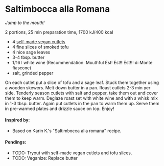 # Saltimbocca alla Romana
*Jump to the mouth!*

2 portions, 25 min preparation time, 1700 kJ/400 kcal

* 4 [self-made vegan cutlets](https://github.com/andreamalhera/committed_meals/blob/master/how_to_replace.md#beef)
* 4 fine slices of smoked tofu
* 4 nice sage leaves
* 3-4 tbsp. butter
* 1/16 l white wine (Recommendation: Mouthful Est! Est!! Est!!! di Monte fiascone)
* salt, grinded pepper 

On each cutlet put a slice of tofu and a sage leaf. Stuck them together using a wooden skewers. Melt down butter in a pan. Roast cutlets 2-3 min per side. Tenderly season cutlets with salt and pepper, take them out and cover them to keep warm. Deglaze roast set with white wine and with a whisk mix in 1-3 tbsp. butter. Again put cutlets in the pan to warm them up. Serve them in pre-warmed plates and drizzle sauce on top. Enjoy!

#### Inspired by: 
* Based on Karin K.'s "Saltimbocca alla romana" recipe.

#### Pendings:
* TODO: Tryout with self-made vegan cutlets and tofu slices.
* TODO: Veganize: Replace butter
